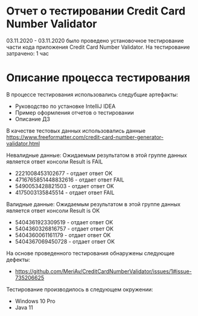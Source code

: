 # Отчет о тестировании  Credit Card Number Validator #
03.11.2020 - 03.11.2020 было проведено установочное тестирование части кода приложения  Credit Card Number Validator.
На тестирование затрачено: 1 час

# Описание процесса тестирования #
В процессе тестирования использовались следубщие артефакты:
* Руководство по установке IntelliJ IDEA
* Пример оформления отчетов о тестировании
* Описание ДЗ

В качестве тестовых данных использовались данные https://www.freeformatter.com/credit-card-number-generator-validator.html

Невалидные данные:
Ожидаемым результатом в этой группе данных является ответ консоли Result is FAIL

* 2221008453102677 - отдает ответ OK
* 4716765851448832616 - отдает ответ FAIL
* 5490053428821503 - отдает ответ OK
* 4175003135845514 - отдает ответ FAIL

Валидные данные:
Ожидаемым результатом в этой группе данных является ответ консоли Result is OK

* 5404361923309519 - отдает ответ OK
* 5404360326816757  - отдает ответ OK
* 5404360061161179 - отдает ответ OK
* 5404367069450728 - отдает ответ OK

На основе проведенного тестирования обнаружены следующие дефекты:
* https://github.com/MeriAv/CreditCardNumberValidator/issues/1#issue-735206625

Тестирование производилось в следующем окружении:
* Windows 10 Pro
* Java 11
